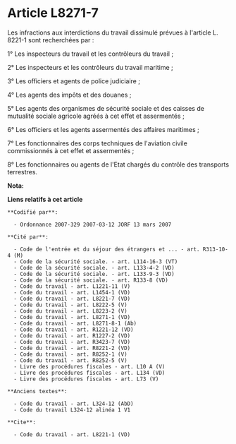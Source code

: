# Article L8271-7

Les infractions aux interdictions du travail dissimulé prévues à l'article L. 8221-1 sont recherchées par :

1° Les inspecteurs du travail et les contrôleurs du travail ;

2° Les inspecteurs et les contrôleurs du travail maritime ;

3° Les officiers et agents de police judiciaire ;

4° Les agents des impôts et des douanes ;

5° Les agents des organismes de sécurité sociale et des caisses de mutualité sociale agricole agréés à cet effet et
assermentés ;

6° Les officiers et les agents assermentés des affaires maritimes ;

7° Les fonctionnaires des corps techniques de l'aviation civile commissionnés à cet effet et assermentés ;

8° Les fonctionnaires ou agents de l'Etat chargés du contrôle des transports terrestres.

**Nota:**



**Liens relatifs à cet article**

	**Codifié par**:

	  - Ordonnance 2007-329 2007-03-12 JORF 13 mars 2007

	**Cité par**:

	  - Code de l'entrée et du séjour des étrangers et ... - art. R313-10-4 (M)
	  - Code de la sécurité sociale. - art. L114-16-3 (VT)
	  - Code de la sécurité sociale. - art. L133-4-2 (VD)
	  - Code de la sécurité sociale. - art. L133-9-3 (VD)
	  - Code de la sécurité sociale. - art. R133-8 (VD)
	  - Code du travail - art. L1221-11 (V)
	  - Code du travail - art. L1454-1 (VD)
	  - Code du travail - art. L8221-7 (VD)
	  - Code du travail - art. L8222-5 (V)
	  - Code du travail - art. L8223-2 (V)
	  - Code du travail - art. L8271-1 (VD)
	  - Code du travail - art. L8271-8-1 (Ab)
	  - Code du travail - art. R1221-12 (VD)
	  - Code du travail - art. R1227-2 (VD)
	  - Code du travail - art. R3423-7 (VD)
	  - Code du travail - art. R8221-2 (VD)
	  - Code du travail - art. R8252-1 (V)
	  - Code du travail - art. R8252-5 (V)
	  - Livre des procédures fiscales - art. L10 A (V)
	  - Livre des procédures fiscales - art. L134 (VD)
	  - Livre des procédures fiscales - art. L73 (V)

	**Anciens textes**:

	  - Code du travail - art. L324-12 (AbD)
	  - Code du travail L324-12 alinéa 1 V1

	**Cite**:

	  - Code du travail - art. L8221-1 (VD)
